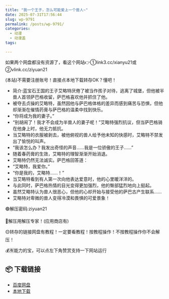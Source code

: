 ```yaml
---
title: "我一个王子，怎么可能爱上一个兽人~"
date: 2025-07-31T17:56:44
slug: wp-9791
permalink: /posts/wp-9791/
categories:
  - 动漫
  - 动漫盖
tags:

---
```


如果两个网盘都没有资源了，看这个网站👉①link3.cc/xianyu21或②vlink.cc/ziyuan21

(本站)不需要注册账号！直接点本地下载转存OK？懂吧！

*   简介:蓝宝石王国的王子艾略特厌倦了被当作孩子对待，逃离了城堡，但他被半兽人首领萨巴格收留，萨巴格喜欢他并抓住了他。
*   被夺去贞操的艾略特，虽然因他与萨巴格体格的差异而感到痛苦与恐惧，但他却渐渐在催情药膏与萨巴格的温柔中找到快乐。
*   “你将成为我的妻子。”
*   “别胡闹了！我才不会成为半兽人的妻子呢！”艾略特强烈抗议，但当萨巴格骑在他身上时，他无力抵抗。
*   当艾略特的衣服被剥去，被他俯视的兽人给予他未知的快感时，艾略特不禁发出了愉悦的叫声。
*   “我该怎么办？我发出奇怪的声音……我是一位骄傲的王子……”
*   随着春药膏的生效，艾略特的理智渐渐开始消退。
*   艾略特仍然无法诚实。萨巴格回答道：
*   “艾略特，我爱你。”
*   “你是我的，艾略特……！”
*   当艾略特看到有人第一次向他表达爱意时，他的心里暖洋洋的。
*   与此同时，萨巴格热情的目光变得更加强烈，他的臀部猛烈地向上挺起。
*   虽然艾略特认为兽人很恶心，但他的心却开始与接受他的萨巴古产生联系……
*   艾略特对卑微的兽人变得冷漠和畏惧的可爱景象！

🟢解压密码:ziyuan21

🔵解压用解压专家！(应用商店有)

🟡转存的链接网盘有教程！一定要看教程！按教程操作！不按教程操作你不会解压！

💰🈶能力的宝，可以点左下角赞赏支持一下网站运行

## 📦 下载链接
- [百度网盘](https://blziyuan21.com/pay-download/9791?key=ddf6b0b384&down_id=0)
- [本地下载](https://blziyuan21.com/pay-download/9791?key=ddf6b0b384&down_id=1)

